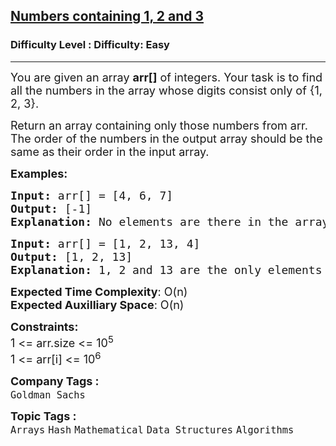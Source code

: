 <h2><a href="https://www.geeksforgeeks.org/problems/numbers-containing-1-2-and-32555/1?page=1&category=Arrays&status=unsolved&sortBy=submissions">Numbers containing 1, 2 and 3</a></h2><h3>Difficulty Level : Difficulty: Easy</h3><hr><div class="problems_problem_content__Xm_eO"><p><span style="font-size: 18px;">You are given an array&nbsp;<strong>arr[]</strong>&nbsp;of integers. Your task is to find all the numbers in the array whose digits consist only of {1, 2, 3}.</span></p>
<p><span style="font-size: 18px;">Return an array containing only those numbers from arr. The order of the numbers in the output array should be the same as their order in the input array.</span></p>
<p><span style="font-size: 18px;"><strong>Examples:</strong></span></p>
<pre><span style="font-size: 18px;"><strong>Input: </strong>arr[] = [4, 6, 7]
<strong>Output: </strong>[-1]<strong>
Explanation: </strong>No elements are there in the array which contains digits 1, 2 or 3.</span></pre>
<pre><span style="font-size: 18px;"><strong>Input: </strong>arr[] = [1, 2, 13, 4] <br><strong>Output: </strong>[1, 2, 13]<strong><br>Explanation: </strong>1, 2 and 13 are the only elements in the array which contains digits as 1, 2 or 3.</span></pre>
<p><span style="font-size: 18px;"><strong>Expected Time Complexity</strong>: O(n)<br><strong>Expected Auxilliary Space</strong>: O(n)</span></p>
<p><span style="font-size: 18px;"><strong>Constraints:</strong><br>1 &lt;= arr.size &lt;= 10<sup>5</sup><br>1 &lt;= arr[i] &lt;= 10<sup>6</sup></span></p></div><p><span style=font-size:18px><strong>Company Tags : </strong><br><code>Goldman Sachs</code>&nbsp;<br><p><span style=font-size:18px><strong>Topic Tags : </strong><br><code>Arrays</code>&nbsp;<code>Hash</code>&nbsp;<code>Mathematical</code>&nbsp;<code>Data Structures</code>&nbsp;<code>Algorithms</code>&nbsp;